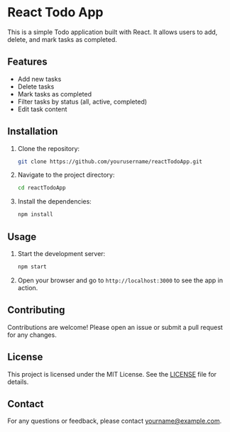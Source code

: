 # React Todo App

This is a simple Todo application built with React. It allows users to add, delete, and mark tasks as completed.

## Features

- Add new tasks
- Delete tasks
- Mark tasks as completed
- Filter tasks by status (all, active, completed)
- Edit task content

## Installation

1. Clone the repository:
   ```sh
   git clone https://github.com/yourusername/reactTodoApp.git
   ```
2. Navigate to the project directory:
   ```sh
   cd reactTodoApp
   ```
3. Install the dependencies:
   ```sh
   npm install
   ```

## Usage

1. Start the development server:
   ```sh
   npm start
   ```
2. Open your browser and go to `http://localhost:3000` to see the app in action.

## Contributing

Contributions are welcome! Please open an issue or submit a pull request for any changes.

## License

This project is licensed under the MIT License. See the [LICENSE](LICENSE) file for details.

## Contact

For any questions or feedback, please contact [yourname@example.com](mailto:yourname@example.com).
